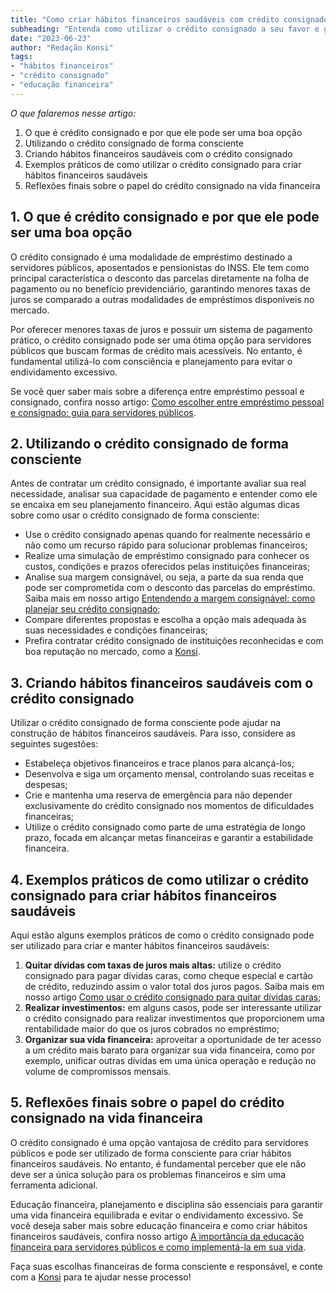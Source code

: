 ```yaml
---
title: "Como criar hábitos financeiros saudáveis com crédito consignado"
subheading: "Entenda como utilizar o crédito consignado a seu favor e garantir uma vida financeira equilibrada"
date: "2023-06-23"
author: "Redação Konsi"
tags:
- "hábitos financeiros"
- "crédito consignado"
- "educação financeira"
---
```


_O que falaremos nesse artigo:_
1. O que é crédito consignado e por que ele pode ser uma boa opção
2. Utilizando o crédito consignado de forma consciente
3. Criando hábitos financeiros saudáveis com o crédito consignado
4. Exemplos práticos de como utilizar o crédito consignado para criar hábitos financeiros saudáveis
5. Reflexões finais sobre o papel do crédito consignado na vida financeira

## 1. O que é crédito consignado e por que ele pode ser uma boa opção

O crédito consignado é uma modalidade de empréstimo destinado a servidores públicos, aposentados e pensionistas do INSS. Ele tem como principal característica o desconto das parcelas diretamente na folha de pagamento ou no benefício previdenciário, garantindo menores taxas de juros se comparado a outras modalidades de empréstimos disponíveis no mercado.

Por oferecer menores taxas de juros e possuir um sistema de pagamento prático, o crédito consignado pode ser uma ótima opção para servidores públicos que buscam formas de crédito mais acessíveis. No entanto, é fundamental utilizá-lo com consciência e planejamento para evitar o endividamento excessivo.

Se você quer saber mais sobre a diferença entre empréstimo pessoal e consignado, confira nosso artigo: [Como escolher entre empréstimo pessoal e consignado: guia para servidores públicos](/postagens/como-escolher-entre-emprstimo-pessoal-e-consignado-guia-para-servidores-pblicos.md).

## 2. Utilizando o crédito consignado de forma consciente

Antes de contratar um crédito consignado, é importante avaliar sua real necessidade, analisar sua capacidade de pagamento e entender como ele se encaixa em seu planejamento financeiro. Aqui estão algumas dicas sobre como usar o crédito consignado de forma consciente:

- Use o crédito consignado apenas quando for realmente necessário e não como um recurso rápido para solucionar problemas financeiros;
- Realize uma simulação de empréstimo consignado para conhecer os custos, condições e prazos oferecidos pelas instituições financeiras;
- Analise sua margem consignável, ou seja, a parte da sua renda que pode ser comprometida com o desconto das parcelas do empréstimo. Saiba mais em nosso artigo [Entendendo a margem consignável: como planejar seu crédito consignado](/postagens/entendendo-a-margem-consignvel-como-planejar-seu-crdito-consignado.md);
- Compare diferentes propostas e escolha a opção mais adequada às suas necessidades e condições financeiras;
- Prefira contratar crédito consignado de instituições reconhecidas e com boa reputação no mercado, como a [Konsi](https://www.konsi.com.br).

## 3. Criando hábitos financeiros saudáveis com o crédito consignado

Utilizar o crédito consignado de forma consciente pode ajudar na construção de hábitos financeiros saudáveis. Para isso, considere as seguintes sugestões:

- Estabeleça objetivos financeiros e trace planos para alcançá-los;
- Desenvolva e siga um orçamento mensal, controlando suas receitas e despesas;
- Crie e mantenha uma reserva de emergência para não depender exclusivamente do crédito consignado nos momentos de dificuldades financeiras;
- Utilize o crédito consignado como parte de uma estratégia de longo prazo, focada em alcançar metas financeiras e garantir a estabilidade financeira.

## 4. Exemplos práticos de como utilizar o crédito consignado para criar hábitos financeiros saudáveis

Aqui estão alguns exemplos práticos de como o crédito consignado pode ser utilizado para criar e manter hábitos financeiros saudáveis:

1. **Quitar dívidas com taxas de juros mais altas:** utilize o crédito consignado para pagar dívidas caras, como cheque especial e cartão de crédito, reduzindo assim o valor total dos juros pagos. Saiba mais em nosso artigo [Como usar o crédito consignado para quitar dívidas caras](/postagens/como-usar-o-crdito-consignado-para-quitar-dvidas-caras.md);
2. **Realizar investimentos:** em alguns casos, pode ser interessante utilizar o crédito consignado para realizar investimentos que proporcionem uma rentabilidade maior do que os juros cobrados no empréstimo;
3. **Organizar sua vida financeira:** aproveitar a oportunidade de ter acesso a um crédito mais barato para organizar sua vida financeira, como por exemplo, unificar outras dívidas em uma única operação e redução no volume de compromissos mensais.

## 5. Reflexões finais sobre o papel do crédito consignado na vida financeira

O crédito consignado é uma opção vantajosa de crédito para servidores públicos e pode ser utilizado de forma consciente para criar hábitos financeiros saudáveis. No entanto, é fundamental perceber que ele não deve ser a única solução para os problemas financeiros e sim uma ferramenta adicional.

Educação financeira, planejamento e disciplina são essenciais para garantir uma vida financeira equilibrada e evitar o endividamento excessivo. Se você deseja saber mais sobre educação financeira e como criar hábitos financeiros saudáveis, confira nosso artigo [A importância da educação financeira para servidores públicos e como implementá-la em sua vida](/postagens/a-importncia-da-educao-financeira-para-servidores-pblicos-e-como-implement-la-em-sua-vida.md).

Faça suas escolhas financeiras de forma consciente e responsável, e conte com a [Konsi](https://www.konsi.com.br) para te ajudar nesse processo!